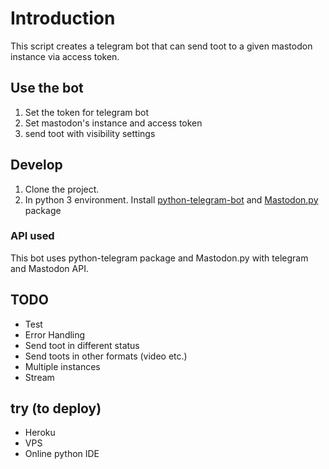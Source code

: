 # Introduction
This script creates a telegram bot that can send toot to a given mastodon instance via access token.


## Use the bot
1. Set the token for telegram bot
2. Set mastodon's instance and access token
3. send toot with visibility settings


## Develop
1. Clone the project. 
2. In python 3 environment. 
Install [python-telegram-bot](https://github.com/python-telegram-bot/python-telegram-bot) and [Mastodon.py](https://github.com/halcy/Mastodon.py) package

### API used
This bot uses python-telegram package and Mastodon.py with telegram and Mastodon API.


## TODO
- Test
- Error Handling
- Send toot in different status
- Send toots in other formats (video etc.)
- Multiple instances
- Stream


## try (to deploy)
- Heroku
- VPS
- Online python IDE

